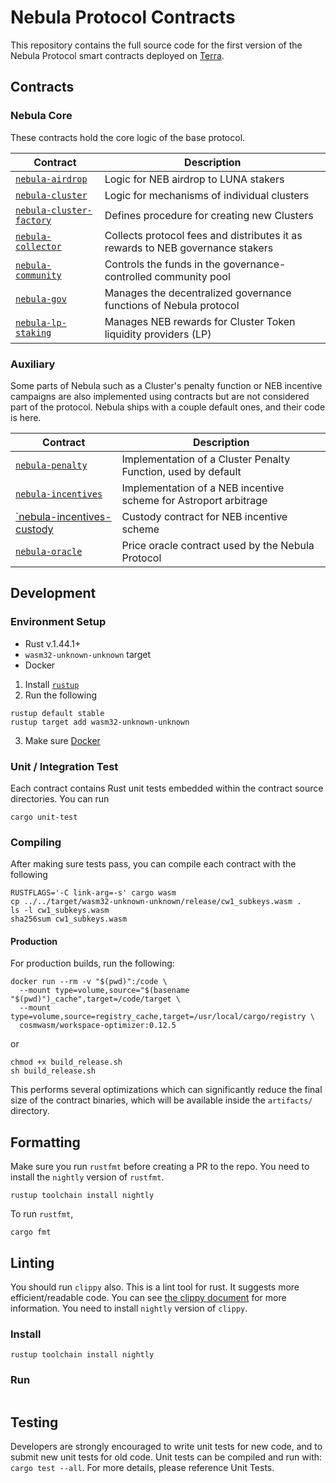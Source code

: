 # Nebula Protocol Contracts

This repository contains the full source code for the first version of the Nebula Protocol smart contracts deployed on [Terra](https://terra.money).

## Contracts

### Nebula Core

These contracts hold the core logic of the base protocol.

| Contract                                                        | Description                                                                    |
| --------------------------------------------------------------- | ------------------------------------------------------------------------------ |
| [`nebula-airdrop`](./contracts/nebula-airdrop/)                 | Logic for NEB airdrop to LUNA stakers                                          |
| [`nebula-cluster`](./contracts/nebula-cluster/)                 | Logic for mechanisms of individual clusters                                    |
| [`nebula-cluster-factory`](./contracts/nebula-cluster-factory/) | Defines procedure for creating new Clusters                                    |
| [`nebula-collector`](./contracts/nebula-collector/)             | Collects protocol fees and distributes it as rewards to NEB governance stakers |
| [`nebula-community`](./contracts/nebula-community/)             | Controls the funds in the governance-controlled community pool                 |
| [`nebula-gov`](./contracts/nebula-gov/)                         | Manages the decentralized governance functions of Nebula protocol              |
| [`nebula-lp-staking`](./contracts/nebula-lp-staking/)           | Manages NEB rewards for Cluster Token liquidity providers (LP)                 |

### Auxiliary

Some parts of Nebula such as a Cluster's penalty function or NEB incentive campaigns are also implemented using contracts but are not considered part of the protocol.
Nebula ships with a couple default ones, and their code is here.

| Contract                                                             | Description                                                      |
| -------------------------------------------------------------------- | ---------------------------------------------------------------- |
| [`nebula-penalty`](./contracts/nebula-penalty/)                      | Implementation of a Cluster Penalty Function, used by default    |
| [`nebula-incentives`](./contracts/nebula-incentives/)                | Implementation of a NEB incentive scheme for Astroport arbitrage |
| [`nebula-incentives-custody](./contracts/nebula-incentives-custody/) | Custody contract for NEB incentive scheme                        |
| [`nebula-oracle`](./contracts/nebula-oracle/)                        | Price oracle contract used by the Nebula Protocol                |

## Development

### Environment Setup

- Rust v.1.44.1+
- `wasm32-unknown-unknown` target
- Docker

1. Install [`rustup`](https://rustup.rs)
2. Run the following

```shell
rustup default stable
rustup target add wasm32-unknown-unknown
```

3. Make sure [Docker](https://docker.com)

### Unit / Integration Test

Each contract contains Rust unit tests embedded within the contract source directories. You can run

```shell
cargo unit-test
```

### Compiling

After making sure tests pass, you can compile each contract with the following

```shell
RUSTFLAGS='-C link-arg=-s' cargo wasm
cp ../../target/wasm32-unknown-unknown/release/cw1_subkeys.wasm .
ls -l cw1_subkeys.wasm
sha256sum cw1_subkeys.wasm
```

#### Production

For production builds, run the following:

```
docker run --rm -v "$(pwd)":/code \
  --mount type=volume,source="$(basename "$(pwd)")_cache",target=/code/target \
  --mount type=volume,source=registry_cache,target=/usr/local/cargo/registry \
  cosmwasm/workspace-optimizer:0.12.5
```

or

```shell
chmod +x build_release.sh
sh build_release.sh
```

This performs several optimizations which can significantly reduce the final size of the contract binaries, which will be available inside the `artifacts/` directory.

## Formatting

Make sure you run `rustfmt` before creating a PR to the repo. You need to install the `nightly` version of `rustfmt`.

```
rustup toolchain install nightly
```

To run `rustfmt`,

```
cargo fmt
```

## Linting

You should run `clippy` also. This is a lint tool for rust. It suggests more efficient/readable code. You can see [the clippy document](https://rust-lang.github.io/rust-clippy/master/index.html) for more information. You need to install `nightly` version of `clippy`.

### Install

```
rustup toolchain install nightly
```

### Run

```cargo clippy -- -D warnings
```

## Testing

Developers are strongly encouraged to write unit tests for new code, and to submit new unit tests for old code. Unit tests can be compiled and run with: `cargo test --all`. For more details, please reference Unit Tests.